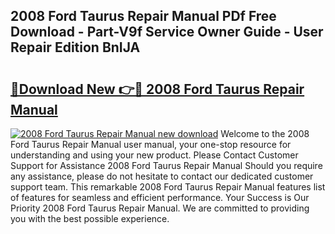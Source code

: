 ## 2008 Ford Taurus Repair Manual PDf Free Download - Part-V9f Service Owner Guide - User Repair Edition BnIJA

# <h2><a href="http://bc34500.oget.top/?id=2008+Ford+Taurus+Repair+Manual">🔗Download New 👉🔴 2008 Ford Taurus Repair Manual</a></h2>

[![2008 Ford Taurus Repair Manual new download](https://i.imgur.com/5g1atiW.png)](http://bc34500.oget.top/?id=2008+Ford+Taurus+Repair+Manual)
Welcome to the 2008 Ford Taurus Repair Manual user manual, your one-stop resource for understanding and using your new product. Please Contact Customer Support for Assistance 2008 Ford Taurus Repair Manual Should you require any assistance, please do not hesitate to contact our dedicated customer support team. This remarkable 2008 Ford Taurus Repair Manual features list of features for seamless and efficient performance. Your Success is Our Priority 2008 Ford Taurus Repair Manual. We are committed to providing you with the best possible experience.
